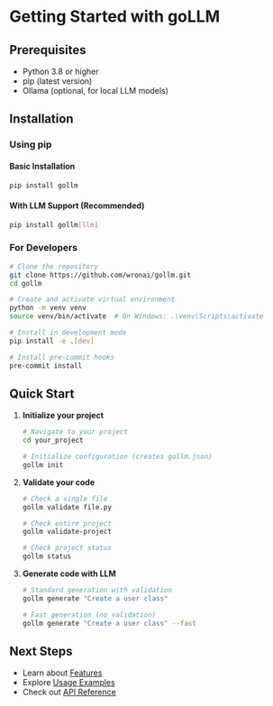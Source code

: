 # Getting Started with goLLM

## Prerequisites

- Python 3.8 or higher
- pip (latest version)
- Ollama (optional, for local LLM models)

## Installation

### Using pip

#### Basic Installation
```bash
pip install gollm
```

#### With LLM Support (Recommended)
```bash
pip install gollm[llm]
```

### For Developers

```bash
# Clone the repository
git clone https://github.com/wronai/gollm.git
cd gollm

# Create and activate virtual environment
python -m venv venv
source venv/bin/activate  # On Windows: .\venv\Scripts\activate

# Install in development mode
pip install -e .[dev]

# Install pre-commit hooks
pre-commit install
```

## Quick Start

1. **Initialize your project**
   ```bash
   # Navigate to your project
   cd your_project
   
   # Initialize configuration (creates gollm.json)
   gollm init
   ```

2. **Validate your code**
   ```bash
   # Check a single file
   gollm validate file.py
   
   # Check entire project
   gollm validate-project
   
   # Check project status
   gollm status
   ```

3. **Generate code with LLM**
   ```bash
   # Standard generation with validation
   gollm generate "Create a user class"
   
   # Fast generation (no validation)
   gollm generate "Create a user class" --fast
   ```

## Next Steps

- Learn about [Features](/features/overview.md)
- Explore [Usage Examples](/features/usage.md)
- Check out [API Reference](/api/reference.md)
